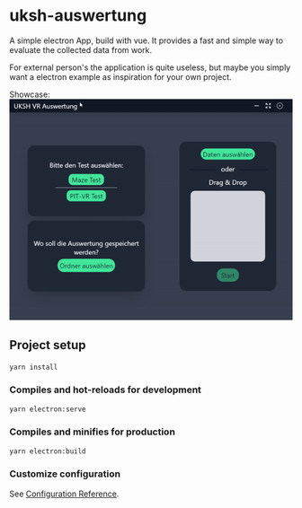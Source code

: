 # uksh-auswertung
 A simple electron App, build with vue.
 It provides a fast and simple way to evaluate the collected data from work.

 For external person's the application is quite useless, but maybe you simply want a electron example as inspiration for your own project.

 Showcase: <br>
 ![screenshot](./uksh_showcase.gif)
## Project setup
```
yarn install
```

### Compiles and hot-reloads for development
```
yarn electron:serve
```

### Compiles and minifies for production
```
yarn electron:build
```


### Customize configuration
See [Configuration Reference](https://cli.vuejs.org/config/).
